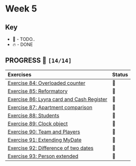 # Week 5

## Key

*   🚧 - TODO..
*   🔥 - DONE

## PROGRESS 🚀 `[14/14]`

| Exercises  | Status    |
| :------------- | :------------- |
| [Exercise 84: Overloaded counter](./Exercise84/) | 🚧 |
| [Exercise 85: Reformatory](./Exercise85/) | 🚧 |
| [Exercise 86: Lyyra card and Cash Register](./Exercise86/) | 🚧 |
| [Exercise 87: Apartment comparison](./Exercise87/) | 🚧 |
| [Exercise 88: Students](./Exercise88/) | 🚧 |
| [Exercise 89: Clock object](./Exercise89/) | 🚧 |
| [Exercise 90: Team and Players](./Exercise90/) | 🚧 |
| [Exercise 91: Extending MyDate](./Exercise91/) | 🚧 |
| [Exercise 92: Difference of two dates](./Exercise92/) | 🚧 |
| [Exercise 93: Person extended](./Exercise93/) | 🚧 |
